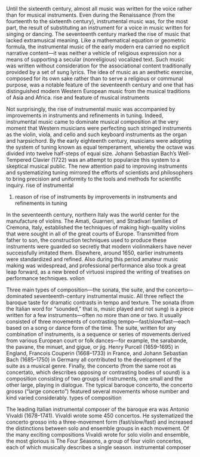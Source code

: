 Until the sixteenth century, almost all music was written for the voice rather than for musical instruments. Even during the Renaissance (from the fourteenth to the sixteenth century), instrumental music was, for the most part, the result of substituting an instrument for a voice in music written for singing or dancing. The seventeenth century marked the rise of music that lacked extramusical meaning. Like a mathematical equation or geometric formula, the instrumental music of the early modern era carried no explicit narrative content—it was neither a vehicle of religious expression nor a means of supporting a secular (nonreligious) vocalized text. Such music was written without consideration for the associational content traditionally provided by a set of sung lyrics. The idea of music as an aesthetic exercise, composed for its own sake rather than to serve a religious or communal purpose, was a notable feature of the seventeenth century and one that has distinguished modern Western European music from the musical traditions of Asia and Africa.
rise and feature of musical instruments


Not surprisingly, the rise of instrumental music was accompanied by improvements in instruments and refinements in tuning. Indeed, instrumental music came to dominate musical composition at the very moment that Western musicians were perfecting such stringed instruments as the violin, viola, and cello and such keyboard instruments as the organ and harpsichord. By the early eighteenth century, musicians were adopting the system of tuning known as equal temperament, whereby the octave was divided into twelve half-steps of equal size. Johann Sebastian Bach’s Well-Tempered Clavier (1722) was an attempt to popularize this system to a skeptical musical public. The new attention paid to improving instruments and systematizing tuning mirrored the efforts of scientists and philosophers to bring precision and uniformity to the tools and methods for scientific inquiry.
rise of instrumental
1. reason of rise of instruments by improvements in instruments and refinements in tuning


In the seventeenth century, northern Italy was the world center for the manufacture of violins. The Amati, Guarneri, and Stradivari families of Cremona, Italy, established the techniques of making high-quality violins that were sought in all of the great courts of Europe. Transmitted from father to son, the construction techniques used to produce these instruments were guarded so secretly that modern violinmakers have never successfully imitated them. Elsewhere, around 1650, earlier instruments were standardized and refined. Also during this period amateur music making was widespread, and professional performance also took a great leap forward, as a new breed of virtuosi inspired the writing of treatises on performance techniques.
volion

Three main types of composition—the sonata, the suite, and the concerto—dominated seventeenth-century instrumental music. All three reflect the baroque taste for dramatic contrasts in tempo and texture. The sonata (from the Italian word for “sounded,” that is, music played and not sung) is a piece written for a few instruments—often no more than one or two. It usually consisted of three movements of contrasting tempo—fast/slow/fast—each based on a song or dance form of the time. The suite, written for any combination of instruments, is a sequence or series of movements derived from various European court or folk dances—for example, the sarabande, the pavane, the minuet, and gigue, or jig. Henry Purcell (1659–1695) in England, Francois Couperin (1668–1733) in France, and Johann Sebastian Bach (1685–1750) in Germany all contributed to the development of the suite as a musical genre. Finally, the concerto (from the same root as concertato, which describes opposing or contrasting bodies of sound) is a composition consisting of two groups of instruments, one small and the other large, playing in dialogue. The typical baroque concerto, the concerto grosso (“large concerto”) featured several movements whose number and kind varied considerably.
types of composition

The leading Italian instrumental composer of the baroque era was Antonio Vivaldi (1678–1741). Vivaldi wrote some 450 concertos. He systematized the concerto grosso into a three-movement form (fast/slow/fast) and increased the distinctions between solo and ensemble groups in each movement. Of the many exciting compositions Vivaldi wrote for solo violin and ensemble, the most glorious is The Four Seasons, a group of four violin concertos, each of which musically describes a single season.
instrumental composer